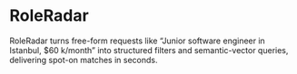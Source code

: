 # RoleRadar
RoleRadar turns free-form requests like “Junior software engineer in Istanbul, $60 k/month” into structured filters and semantic-vector queries, delivering spot-on matches in seconds.
